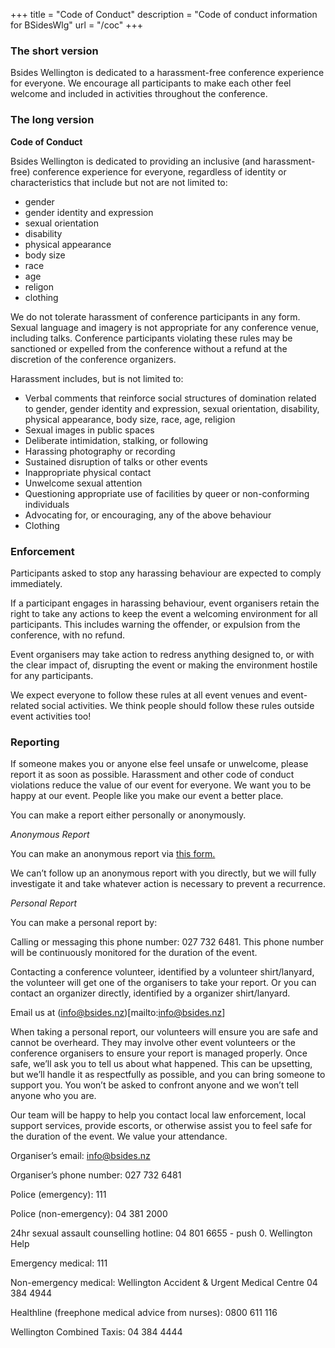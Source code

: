 +++
title = "Code of Conduct"
description = "Code of conduct information for BSidesWlg"
url = "/coc"
+++

### The short version

Bsides Wellington is dedicated to a harassment-free conference experience for everyone. We encourage all participants to make each other feel welcome and included in activities throughout the conference.

### The long version

**Code of Conduct**

Bsides Wellington is dedicated to providing an inclusive (and harassment-free) conference experience for everyone, regardless of identity or characteristics that include but not are not limited to:

- gender
- gender identity and expression
- sexual orientation
- disability
- physical appearance
- body size
- race
- age
- religon
- clothing

We do not tolerate harassment of conference participants in any form. Sexual language and imagery is not appropriate for any conference venue, including talks. Conference participants violating these rules may be sanctioned or expelled from the conference without a refund at the discretion of the conference organizers.

Harassment includes, but is not limited to:

- Verbal comments that reinforce social structures of domination related to gender, gender identity and expression, sexual orientation, disability, physical appearance, body size, race, age, religion
- Sexual images in public spaces
- Deliberate intimidation, stalking, or following
- Harassing photography or recording
- Sustained disruption of talks or other events
- Inappropriate physical contact
- Unwelcome sexual attention
- Questioning appropriate use of facilities by queer or non-conforming individuals
- Advocating for, or encouraging, any of the above behaviour
- Clothing

### Enforcement

Participants asked to stop any harassing behaviour are expected to comply immediately.

If a participant engages in harassing behaviour, event organisers retain the right to take any actions to keep the event a welcoming environment for all participants. This includes warning the offender, or expulsion from the conference, with no refund.

Event organisers may take action to redress anything designed to, or with the clear impact of, disrupting the event or making the environment hostile for any participants.

We expect everyone to follow these rules at all event venues and event-related social activities. We think people should follow these rules outside event activities too!

### Reporting

If someone makes you or anyone else feel unsafe or unwelcome, please report it as soon as possible. Harassment and other code of conduct violations reduce the value of our event for everyone. We want you to be happy at our event. People like you make our event a better place.

You can make a report either personally or anonymously.

*Anonymous Report*

You can make an anonymous report via [this form.](https://docs.google.com/forms/d/e/1FAIpQLScc3NNMIudCxZvXZNaRbI1kO-c9acdPE7X2UCMmo67kC-dT2Q/viewform)

We can’t follow up an anonymous report with you directly, but we will fully investigate it and take whatever action is necessary to prevent a recurrence.

*Personal Report*

You can make a personal report by:

Calling or messaging this phone number: 027 732 6481. This phone number will be continuously monitored for the duration of the event.

Contacting a conference volunteer, identified by a volunteer shirt/lanyard, the volunteer will get one of the organisers to take your report. Or you can contact an organizer directly, identified by a organizer shirt/lanyard.

Email us at (info@bsides.nz)[mailto:info@bsides.nz]

When taking a personal report, our volunteers will ensure you are safe and cannot be overheard. They may involve other event volunteers or the conference organisers to ensure your report is managed properly. Once safe, we’ll ask you to tell us about what happened. This can be upsetting, but we’ll handle it as respectfully as possible, and you can bring someone to support you. You won’t be asked to confront anyone and we won’t tell anyone who you are.

Our team will be happy to help you contact local law enforcement, local support services, provide escorts, or otherwise assist you to feel safe for the duration of the event. We value your attendance.

Organiser’s email: info@bsides.nz

Organiser’s phone number: 027 732 6481

Police (emergency): 111

Police (non-emergency): 04 381 2000

24hr sexual assault counselling hotline: 04 801 6655 - push 0. Wellington Help

Emergency medical: 111

Non-emergency medical: Wellington Accident & Urgent Medical Centre 04 384 4944

Healthline (freephone medical advice from nurses): 0800 611 116

Wellington Combined Taxis: 04 384 4444